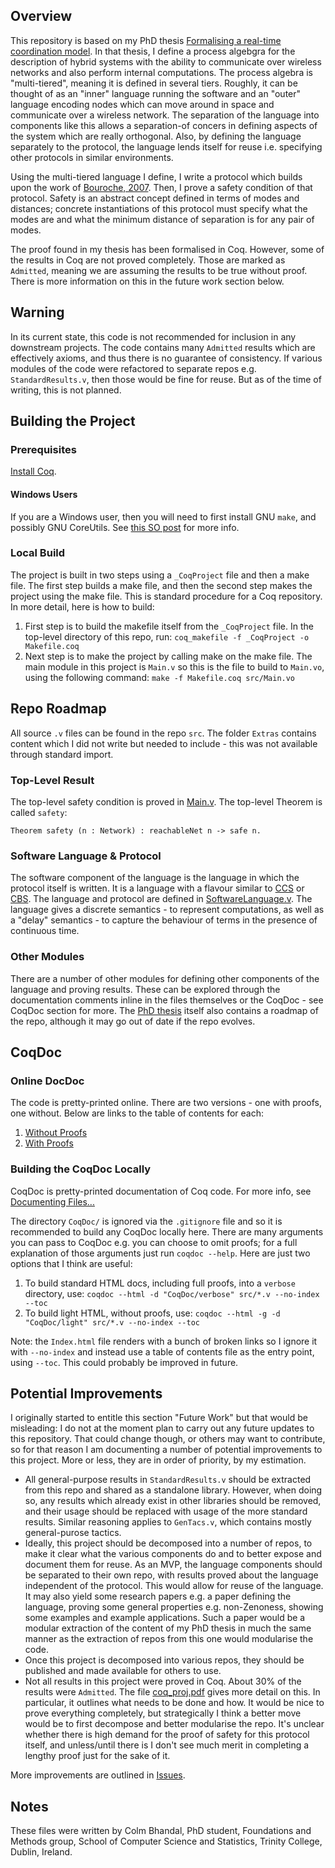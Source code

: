 ## Overview

This repository is based on my PhD thesis [Formalising a real-time coordination model](http://www.tara.tcd.ie/bitstream/handle/2262/77596/Bhandal%2c%20Colm_TCD-SCSS-PHD-2014-08.pdf?sequence=1&isAllowed=y). In that thesis, I define a process algebgra for the description of hybrid systems with the ability to communicate over wireless networks and also perform internal computations. The process algebra is "multi-tiered", meaning it is defined in several tiers. Roughly, it can be thought of as an "inner" language running the software and an "outer" language encoding nodes which can move around in space and communicate over a wireless network. The separation of the language into components like this allows a separation-of concers in defining aspects of the system which are really orthogonal. Also, by defining the language separately to the protocol, the language lends itself for reuse i.e. specifying other protocols in similar environments.

Using the multi-tiered language I define, I write a protocol which builds upon the work of [Bouroche, 2007](https://www.scss.tcd.ie/publications/theses/phd/TCD-SCSS-PHD-2007-07.pdf). Then, I prove a safety condition of that protocol. Safety is an abstract concept defined in terms of modes and distances; concrete instantiations of this protocol must specify what the modes are and what the minimum distance of separation is for any pair of modes.

The proof found in my thesis has been formalised in Coq. However, some of the results in Coq are not proved completely. Those are marked as ``Admitted``, meaning we are assuming the results to be true without proof. There is more information on this in the future work section below.

## Warning

In its current state, this code is not recommended for inclusion in any downstream projects. The code contains many ``Admitted`` results which are effectively axioms, and thus there is no guarantee of consistency. If various modules of the code were refactored to separate repos e.g. ``StandardResults.v``, then those would be fine for reuse. But as of the time of writing, this is not planned.

## Building the Project

### Prerequisites

[Install Coq](https://coq.inria.fr/download).

#### Windows Users

If you are a Windows user, then you will need to first install GNU ``make``, and possibly GNU CoreUtils. See [this SO post](https://stackoverflow.com/questions/47242800/coqide-make-on-windows) for more info.

### Local Build

The project is built in two steps using a ``_CoqProject`` file and then a make file. The first step builds a make file, and then the second step makes the project using the make file. This is standard procedure for a Coq repository. In more detail, here is how to build:

 1. First step is to build the makefile itself from the ``_CoqProject`` file. In the top-level directory of this repo, run: ``coq_makefile -f _CoqProject -o Makefile.coq``
 1. Next step is to make the project by calling make on the make file. The main module in this project is ``Main.v`` so this is the file to build to ``Main.vo``, using the following command: ``make -f Makefile.coq src/Main.vo``

## Repo Roadmap

All source ``.v`` files can be found in the repo ``src``. The folder ``Extras`` contains content which I did not write but needed to include - this was not available through standard import.

### Top-Level Result

The top-level safety condition is proved in [Main.v](https://github.com/ColmBhandal/PhD-Formalilsing-Comhordu/blob/develop/Main.v). The top-level Theorem is called ``safety``:

``Theorem safety (n : Network) : reachableNet n -> safe n.``

### Software Language & Protocol

The software component of the language is the language in which the protocol itself is written. It is a language with a flavour similar to [CCS](https://en.wikipedia.org/wiki/Calculus_of_communicating_systems#:~:text=The%20calculus%20of%20communicating%20systems,communications%20between%20exactly%20two%20participants.) or [CBS](https://link.springer.com/content/pdf/10.1007%2F3-540-53982-4_19.pdf). The language and protocol are defined in [SoftwareLanguage.v](https://github.com/ColmBhandal/PhD-Formalilsing-Comhordu/blob/develop/SoftwareLanguage.v). The language gives a discrete semantics - to represent computations, as well as a "delay" semantics - to capture the behaviour of terms in the presence of continuous time.

### Other Modules

There are a number of other modules for defining other components of the language and proving results. These can be explored through the documentation comments inline in the files themselves or the CoqDoc - see CoqDoc section for more. The [PhD thesis](http://www.tara.tcd.ie/bitstream/handle/2262/77596/Bhandal%2c%20Colm_TCD-SCSS-PHD-2014-08.pdf?sequence=1&isAllowed=y) itself also contains a roadmap of the repo, although it may go out of date if the repo evolves. 

## CoqDoc

### Online DocDoc

The code is pretty-printed online. There are two versions - one with proofs, one without. Below are links to the table of contents for each:
 1. [Without Proofs](https://colmbhandal.github.io/PhD-Comhordu-CoqDoc/light/toc.html)
 2. [With Proofs](https://colmbhandal.github.io/PhD-Comhordu-CoqDoc/verbose/toc.html)

### Building the CoqDoc Locally

CoqDoc is pretty-printed documentation of Coq code. For more info, see [Documenting Files...](https://coq.inria.fr/refman/using/tools/coqdoc.html)

The directory ``CoqDoc/`` is ignored via the ``.gitignore`` file and so it is recommended to build any CoqDoc locally here. There are many arguments you can pass to CoqDoc e.g. you can choose to omit proofs; for a full explanation of those arguments just run ``coqdoc --help``. Here are just two options that I think are useful:

 1. To build standard HTML docs, including full proofs, into a ``verbose`` directory, use: ``coqdoc --html -d "CoqDoc/verbose" src/*.v --no-index --toc``
 1. To build light HTML, without proofs, use: ``coqdoc --html -g -d "CoqDoc/light" src/*.v --no-index --toc``

Note: the ``Index.html`` file renders with a bunch of broken links so I ignore it with ``--no-index`` and instead use a table of contents file as the entry point, using ``--toc``. This could probably be improved in future.

## Potential Improvements

I originally started to entitle this section "Future Work" but that would be misleading: I do not at the moment plan to carry out any future updates to this repository. That could change though, or others may want to contribute, so for that reason I am documenting a number of potential improvements to this project. More or less, they are in order of priority, by my estimation.

 - All general-purpose results in ``StandardResults.v`` should be extracted from this repo and shared as a standalone library. However, when doing so, any results which already exist in other libraries should be removed, and their usage should be replaced with usage of the more standard results. Similar reasoning applies to ``GenTacs.v``, which contains mostly general-purose tactics.
 - Ideally, this project should be decomposed into a number of repos, to make it clear what the various components do and to better expose and document them for reuse. As an MVP, the language components should be separated to their own repo, with results proved about the language independent of the protocol. This would allow for reuse of the language. It may also yield some research papers e.g. a paper defining the language, proving some general properties e.g. non-Zenoness, showing some examples and example applications. Such a paper would be a modular extraction of the content of my PhD thesis in much the same manner as the extraction of repos from this one would modularise the code.
 - Once this project is decomposed into various repos, they should be published and made available for others to use.
 - Not all results in this project were proved in Coq. About 30% of the results were ``Admitted``. The file [coq_proj.pdf](https://github.com/ColmBhandal/PhD-Formalilsing-Comhordu/blob/develop/coq_proj.pdf) gives more detail on this. In particular, it outlines what needs to be done and how. It would be nice to prove everything completely, but strategically I think a better move would be to first decompose and better modularise the repo. It's unclear whether there is high demand for the proof of safety for this protocol itself, and unless/until there is I don't see much merit in completing a lengthy proof just for the sake of it.

More improvements are outlined in [Issues](https://github.com/ColmBhandal/PhD-Formalilsing-Comhordu/issues).

## Notes

These files were written by Colm Bhandal, PhD student, Foundations and Methods group,
School of Computer Science and Statistics, Trinity College, Dublin, Ireland.
